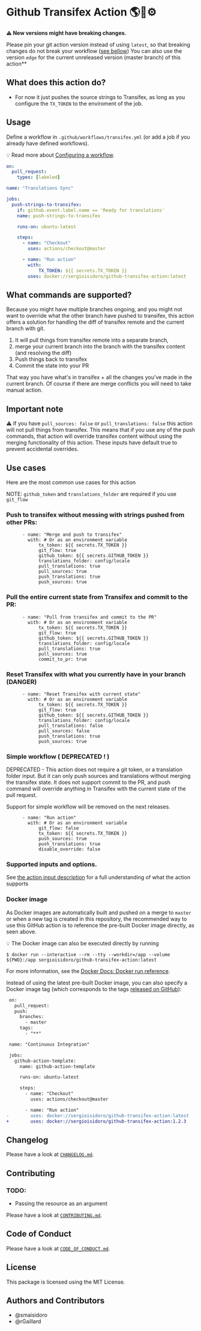 # Github Transifex Action 🌎💬⚙️

**⚠️ New versions might have breaking changes.**

Please pin your git action version instead of using `latest`, so that breaking changes do not break your workflow ([see bellow](https://github.com/sergioisidoro/github-transifex-action#docker-image)) You can also use the version `edge` for the current unreleased version (master branch) of this action**

## What does this action do?

- For now it just pushes the source strings to Transifex, as long as you configure the `TX_TOKEN` to the enviroment of the job.

## Usage

Define a workflow in `.github/workflows/transifex.yml` (or add a job if you already have defined workflows).

:bulb: Read more about [Configuring a workflow](https://help.github.com/en/articles/configuring-a-workflow).

```yaml
on:
  pull_request:
    types: [labeled]

name: "Translations Sync"

jobs:
  push-strings-to-transifex:
    if: github.event.label.name == 'Ready for translations'
    name: push-strings-to-transifex

    runs-on: ubuntu-latest

    steps:
      - name: "Checkout"
        uses: actions/checkout@master

      - name: "Run action"
        with:
            TX_TOKEN: ${{ secrets.TX_TOKEN }}
        uses: docker://sergioisidoro/github-transifex-action:latest
```


## What commands are supported?
Because you might have multiple branches ongoing, and you might not want to override what the other branch have
pushed to transifex, this action offers a solution for handling the diff of transifex remote and the current branch with git.

1. It will pull things from transifex remote into a separate branch,
2. merge your current branch into the branch with the transifex content (and resolving the diff)
4. Push things back to transifex
5. Commit the state into your PR

That way you have what's in transifex + all the changes you've made in the current branch.
Of course if there are merge conflicts you will need to take manual action.

## Important note

⚠️ If you have `pull_sources: false` or `pull_translations: false` this action will not pull things from transifex. This means that if you use any of the push commands, that action will override transifex content without using the merging functionality of this action. These inputs have default true to prevent accidental overrides.

## Use cases
Here are the most common use cases for this action

NOTE: `github_token` and `translations_folder` are required if you use `git_flow`
### Push to transifex without messing with strings pushed from other PRs:
```
      - name: "Merge and push to transifex"
        with: # Or as an environment variable
            tx_token: ${{ secrets.TX_TOKEN }}
            git_flow: true
            github_token: ${{ secrets.GITHUB_TOKEN }}
            translations_folder: config/locale
            pull_translations: true
            pull_sources: true
            push_translations: true
            push_sources: true
```
### Pull the entire current state from Transifex and commit to the PR:
```
      - name: "Pull from transifex and commit to the PR"
        with: # Or as an environment variable
            tx_token: ${{ secrets.TX_TOKEN }}
            git_flow: true
            github_token: ${{ secrets.GITHUB_TOKEN }}
            translations_folder: config/locale
            pull_translations: true
            pull_sources: true
            commit_to_pr: true
```
### Reset Transifex with what you currently have in your branch (DANGER)
```
      - name: "Reset Transifex with current state"
        with: # Or as an environment variable
            tx_token: ${{ secrets.TX_TOKEN }}
            git_flow: true
            github_token: ${{ secrets.GITHUB_TOKEN }}
            translations_folder: config/locale
            pull_translations: false
            pull_sources: false
            push_translations: true
            push_sources: true
```

### Simple workflow ( DEPRECATED ! )
DEPRECATED -  This action does not require a git token, or a translation folder input. But it can only push sources and translations without merging the transifex state. It does not support commit to the PR, and push command will override anything in Transifex with the current state of the pull request. 

Support for simple workflow will be removed on the next releases.
```
      - name: "Run action"
        with: # Or as an environment variable
            git_flow: false
            tx_token: ${{ secrets.TX_TOKEN }}
            push_sources: true
            push_translations: true
            disable_override: false
```

### Supported inputs and options.
See [the action input description](https://github.com/sergioisidoro/github-transifex-action/blob/master/action.yml#L17) for a full understanding of what the action supports
### Docker image

As Docker images are automatically built and pushed on a merge to `master` or when a new tag is created in this repository, the recommended way to use this GitHub action is to reference the pre-built Docker image directly, as seen above.

:bulb: The Docker image can also be executed directly by running

```
$ docker run --interactive --rm --tty --workdir=/app --volume ${PWD}:/app sergioisidoro/github-transifex-action:latest
```

For more information, see the [Docker Docs: Docker run reference](https://docs.docker.com/engine/reference/run/).

Instead of using the latest pre-built Docker image, you can also specify a Docker image tag (which corresponds to the tags [released on GitHub](https://github.com/ergebnis/github-action-template/releases)):

```diff
 on:
   pull_request:
   push:
     branches:
       - master
     tags:
       - "**"

 name: "Continuous Integration"

 jobs:
   github-action-template:
     name: github-action-template

     runs-on: ubuntu-latest

     steps:
       - name: "Checkout"
         uses: actions/checkout@master

       - name: "Run action"
-        uses: docker://sergioisidoro/github-transifex-action:latest
+        uses: docker://sergioisidoro/github-transifex-action:1.2.3
```

## Changelog

Please have a look at [`CHANGELOG.md`](CHANGELOG.md).

## Contributing


### TODO:
- Passing the resource as an argument

Please have a look at [`CONTRIBUTING.md`](.github/CONTRIBUTING.md).

## Code of Conduct

Please have a look at [`CODE_OF_CONDUCT.md`](.github/CODE_OF_CONDUCT.md).

## License

This package is licensed using the MIT License.

## Authors and Contributors
- @smaisidoro
- @rGaillard
